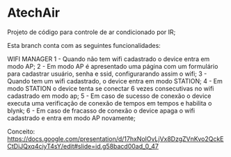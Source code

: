 # AtechAir
Projeto de código para controle de ar condicionado por IR;

Esta branch conta com as seguintes funcionalidades:

WIFI MANAGER
  1 - Quando não tem wifi cadastrado o device entra em modo AP;
  2 - Em modo AP é apresentado uma página com um formulário para cadastrar usuário, senha e ssid, configurarando assim o wifi;
  3 - Quando tem um wifi cadastrado, o device entra em modo STATION;
  4 - Em modo STATION o device tenta se conectar 6 vezes consecutivas no wifi cadastrado em modo ap;
  5 - Em caso de sucesso de conexão o device executa uma verificação de conexão de tempos em tempos e habilita o blynk;
  6 - Em caso de fracasso de conexão o device apaga o wifi cadastrado e entra em modo AP novamente;


Conceito:
https://docs.google.com/presentation/d/17hxNolOvLjVx8DzgZVnKvo2QckECtDiJQxq4ciyT4sY/edit#slide=id.g58bacd00ad_0_47
